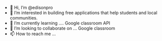 - 👋 Hi, I’m @edisonpro
- 👀 I’m interested in building free applications that help students and local communities.
- 🌱 I’m currently learning .... Google classroom API
- 💞️ I’m looking to collaborate on ... Google classroom 
- 📫 How to reach me ...

<!---
edisonpro/edisonpro is a ✨ special ✨ repository because its `README.md` (this file) appears on your GitHub profile.
You can click the Preview link to take a look at your changes.
--->
